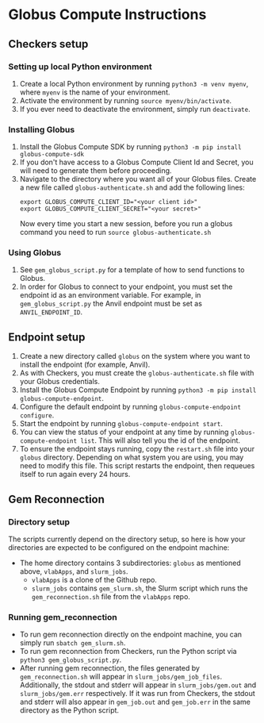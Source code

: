 # Globus Compute Instructions

## Checkers setup

### Setting up local Python environment
1. Create a local Python environment by running `python3 -m venv myenv`, where `myenv` is the name of your environment.
2. Activate the environment by running `source myenv/bin/activate`.
3. If you ever need to deactivate the environment, simply run `deactivate`.

### Installing Globus
1. Install the Globus Compute SDK by running `python3 -m pip install globus-compute-sdk`
2. If you don't have access to a Globus Compute Client Id and Secret, you will need to generate them before proceeding.
3. Navigate to the directory where you want all of your Globus files. Create a new file called `globus-authenticate.sh` and add the following lines:
    ```
    export GLOBUS_COMPUTE_CLIENT_ID="<your client id>"
    export GLOBUS_COMPUTE_CLIENT_SECRET="<your secret>"
    ```
    Now every time you start a new session, before you run a globus command you need to run `source globus-authenticate.sh`

### Using Globus
1. See `gem_globus_script.py` for a template of how to send functions to Globus. 
2. In order for Globus to connect to your endpoint, you must set the endpoint id as an environment variable. For example, in `gem_globus_script.py` the Anvil endpoint must be set as `ANVIL_ENDPOINT_ID`.

## Endpoint setup
1. Create a new directory called `globus` on the system where you want to install the endpoint (for example, Anvil).
2. As with Checkers, you must create the `globus-authenticate.sh` file with your Globus credentials.
3. Install the Globus Compute Endpoint by running `python3 -m pip install globus-compute-endpoint`.
4. Configure the default endpoint by running `globus-compute-endpoint configure`.
5. Start the endpoint by running `globus-compute-endpoint start`.
6. You can view the status of your endpoint at any time by running `globus-compute-endpoint list`. This will also tell you the id of the endpoint.
7. To ensure the endpoint stays running, copy the `restart.sh` file into your `globus` directory. Depending on what system you are using, you may need to modify this file. This script restarts the endpoint, then requeues itself to run again every 24 hours.

## Gem Reconnection

### Directory setup
The scripts currently depend on the directory setup, so here is how your directories are expected to be configured on the endpoint machine:
- The home directory contains 3 subdirectories: `globus` as mentioned above, `vlabApps`, and `slurm_jobs`.
    - `vlabApps` is a clone of the Github repo.
    - `slurm_jobs` contains `gem_slurm.sh`, the Slurm script which runs the `gem_reconnection.sh` file from the `vlabApps` repo.

### Running gem_reconnection
- To run gem reconnection directly on the endpoint machine, you can simply run `sbatch gem_slurm.sh`.
- To run gem reconnection from Checkers, run the Python script via `python3 gem_globus_script.py`.
- After running gem reconnection, the files generated by `gem_reconnection.sh` will appear in `slurm_jobs/gem_job_files`. Additionally, the stdout and stderr will appear in `slurm_jobs/gem.out` and `slurm_jobs/gem.err` respectively. If it was run from Checkers, the stdout and stderr will also appear in `gem_job.out` and `gem_job.err` in the same directory as the Python script.
